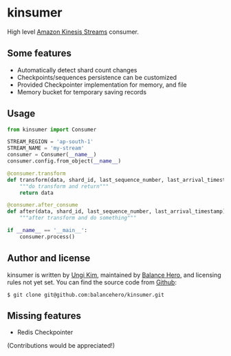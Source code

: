 kinsumer
========

High level [Amazon Kinesis Streams](https://aws.amazon.com/kinesis/streams/) consumer.

Some features
-------------

* Automatically detect shard count changes
* Checkpoints/sequences persistence can be customized
* Provided Checkpointer implementation for memory, and file
* Memory bucket for temporary saving records

Usage
-----

```python
from kinsumer import Consumer

STREAM_REGION = 'ap-south-1'
STREAM_NAME = 'my-stream'
consumer = Consumer(__name__)
consumer.config.from_object(__name__)

@consumer.transform
def transform(data, shard_id, last_sequence_number, last_arrival_timestamp):
    """do transform and return"""
    return data

@consumer.after_consume
def after(data, shard_id, last_sequence_number, last_arrival_timestamp):
    """after transform and do something"""

if __name__ == '__main__':
    consumer.process()
```

Author and license
------------------

kinsumer is written by [Ungi Kim](https://ungimim.me/), maintained by [Balance Hero](http://truebalance.io/), and licensing rules not yet set.  You can find the source code from [Github](https://github.com/balancehero/kinsumer):

```
$ git clone git@github.com:balancehero/kinsumer.git
```

Missing features
----------------

* Redis Checkpointer

(Contributions would be appreciated!)
